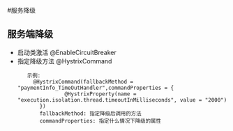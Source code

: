 #服务降级
 ## 服务端降级
 * 启动类激活 @EnableCircuitBreaker
 * 指定降级方法 @HystrixCommand
     ```
        示例: 
          @HystrixCommand(fallbackMethod = "paymentInfo_TimeOutHandler",commandProperties = {
                    @HystrixProperty(name = "execution.isolation.thread.timeoutInMilliseconds", value = "2000")
            }) 
            fallbackMethod: 指定降级后调用的方法
            commandProperties: 指定什么情况下降级的属性
     